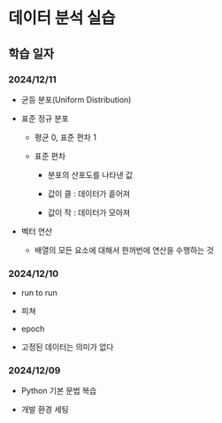# 데이터 분석 실습

## 학습 일자

### 2024/12/11

- 균등 분포(Uniform Distribution)

- 표준 정규 분포

    - 평균 0, 표준 편차 1
    
    - 표준 편차

        - 분포의 산포도를 나타낸 값
        
        - 값이 클 : 데이터가 흩어져
        
        - 값이 작 : 데이터가 모아져

- 벡터 연산

    - 배열의 모든 요소에 대해서 한꺼번에 연산을 수행하는 것

### 2024/12/10

- run to run

- 피쳐

- epoch

- 고정된 데이터는 의미가 없다

### 2024/12/09

- Python 기본 문법 복습

- 개발 환경 세팅
